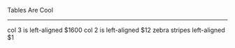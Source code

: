   Tables          Are            Cool
  --------------- -------------- --------
  col 3 is        left-aligned   \$1600
  col 2 is        left-aligned   \$12
  zebra stripes   left-aligned   \$1


